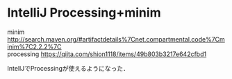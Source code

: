 # IntelliJ Processing+minim

minim  
http://search.maven.org/#artifactdetails%7Cnet.compartmental.code%7Cminim%7C2.2.2%7C  
processing
https://qiita.com/shion1118/items/49b803b3217e642cfbd1

IntellJでProcessingが使えるようになった．

